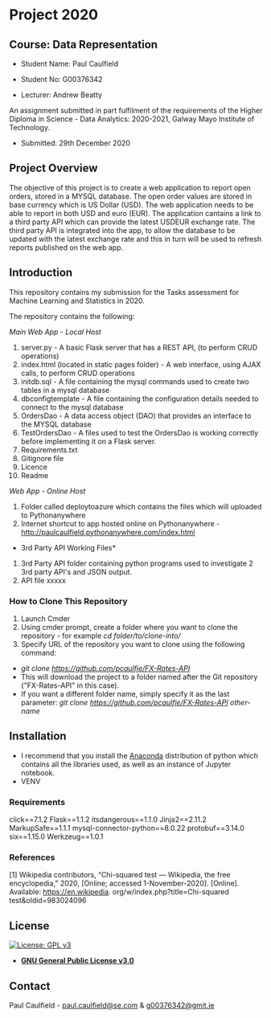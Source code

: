# Project 2020 
## Course: Data Representation

* Student Name: Paul Caulfield
* Student No: G00376342

* Lecturer: Andrew Beatty

An assignment submitted in part fulfilment of the requirements of the Higher Diploma in Science - Data Analytics: 2020-2021, Galway Mayo Institute of Technology.
  * Submitted: 29th December 2020

## Project Overview
The objective of this project is to create a web application to report open orders, stored in a MYSQL database. The open order values are stored in base currency which is US Dollar (USD). The web application needs to be able to report in both USD and euro (EUR). The application cantains a link to a third party API which can provide the latest USDEUR exchange rate. The third party API is integrated into the app, to allow the database to be updated with the latest exchange rate and this in turn will be used to refresh reports published on the web app.

## Introduction
This repository contains my submission for the Tasks assessment for Machine Learning and Statistics in 2020.

The repository contains the following:

*Main Web App - Local Host*
1. server.py - A basic Flask server that has a REST API, (to perform CRUD operations) 
1. index.html (located in static pages folder) - A web interface, using AJAX calls, to perform CRUD operations
1. initdb.sql - A file containing the mysql commands used to create two tables in a mysql database
1. dbconfigtemplate - A file containing the configuration details needed to connect to the mysql database
1. OrdersDao - A data access object (DAO) that provides an interface to the MYSQL database 
1. TestOrdersDao - A files used to test the OrdersDao is working correctly before implementing it on a Flask server.
1. Requirements.txt
1. Gitignore file
1. Licence
1. Readme

*Web App - Online Host*
1. Folder called deploytoazure which contains the files which will uploaded to Pythonanywhere
1. Internet shortcut to app hosted online on Pythonanywhere - http://paulcaulfield.pythonanywhere.com/index.html


* 3rd Party API Working Files*
1. 3rd Party API folder containing python programs used to investigate 2 3rd party API's and JSON output.
1. API file xxxxx

### How to Clone This Repository

1. Launch Cmder
1. Using cmder prompt, create a folder where you want to clone the repository - for example *cd folder/to/clone-into/*
1. Specify URL of the repository you want to clone using the following command: 
 * *git clone https://github.com/pcaulfie/FX-Rates-API*
 * This will download the project to a folder named after the Git repository ("FX-Rates-API" in this case). 
 * If you want a different folder name, simply specify it as the last parameter: *git clone https://github.com/pcaulfie/FX-Rates-API other-name*

## Installation

- I recommend that you install the [Anaconda](https://www.anaconda.com/distribution/) distribution of python which contains all the libraries used, as well as an instance of Jupyter notebook.
 - VENV
### Requirements
click==7.1.2
Flask==1.1.2
itsdangerous==1.1.0
Jinja2==2.11.2
MarkupSafe==1.1.1
mysql-connector-python==8.0.22
protobuf==3.14.0
six==1.15.0
Werkzeug==1.0.1

### References
[1] Wikipedia contributors, “Chi-squared test — Wikipedia, the free encyclopedia,”
2020, [Online; accessed 1-November-2020]. [Online]. Available: https://en.wikipedia.
org/w/index.php?title=Chi-squared test&oldid=983024096


## License

[![License: GPL v3](https://img.shields.io/badge/License-GPLv3-blue.svg)](https://www.gnu.org/licenses/gpl-3.0)
- **[GNU General Public License v3.0](https://www.gnu.org/licenses/gpl-3.0.en.html)**

## Contact

Paul Caulfield -  paul.caulfield@se.com & g00376342@gmit.ie



